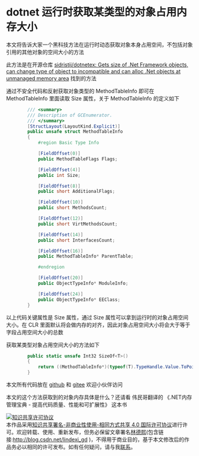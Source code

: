 # dotnet 运行时获取某类型的对象占用内存大小

本文将告诉大家一个黑科技方法在运行时动态获取对象本身占用空间，不包括对象引用的其他对象的空间大小的方法

<!--more-->
<!-- CreateTime:2021/4/27 21:15:57 -->

<!-- 发布 -->

此方法是在开源仓库 [sidristij/dotnetex: Gets size of .Net Framework objects, can change type of object to incompatible and can alloc .Net objects at unmanaged memory area](https://github.com/sidristij/dotnetex ) 找到的方法

通过不安全代码和反射获取对象类型的 MethodTableInfo 即可在 MethodTableInfo 里面读取 Size 属性，关于 MethodTableInfo 的定义如下

```csharp
        /// <summary>
        /// Description of GCEnumerator.
        /// </summary>
        [StructLayout(LayoutKind.Explicit)]
        public unsafe struct MethodTableInfo
        {
            #region Basic Type Info

            [FieldOffset(0)]
            public MethodTableFlags Flags;

            [FieldOffset(4)]
            public int Size;

            [FieldOffset(8)]
            public short AdditionalFlags;

            [FieldOffset(10)]
            public short MethodsCount;

            [FieldOffset(12)]
            public short VirtMethodsCount;

            [FieldOffset(14)]
            public short InterfacesCount;

            [FieldOffset(16)]
            public MethodTableInfo* ParentTable;

            #endregion

            [FieldOffset(20)]
            public ObjectTypeInfo* ModuleInfo;

            [FieldOffset(24)]
            public ObjectTypeInfo* EEClass;
        }
```

以上代码关键属性是 Size 属性，通过 Size 属性可以拿到运行时的对象占用空间大小。在 CLR 里面默认将会做内存的对齐，因此对象占用空间大小将会大于等于字段占用空间大小的总数

获取某类型对象占用空间大小的方法如下

```csharp
        public static unsafe Int32 SizeOf<T>()
        {
            return ((MethodTableInfo*)(typeof(T).TypeHandle.Value.ToPointer()))->Size;
        }
```

本文所有代码放在 [github](https://github.com/lindexi/lindexi_gd/tree/b4784765aae3a9ea35547fff620305966c750c05/HaynogelwhaiFaycemferlerluja) 和 [gitee](https://gitee.com/lindexi/lindexi_gd/tree/b4784765aae3a9ea35547fff620305966c750c05/HaynogelwhaiFaycemferlerluja) 欢迎小伙伴访问

本文的这个方法获取到的对象内存具体是什么？还请看 伟民哥翻译的 《.NET内存管理宝典 - 提高代码质量、性能和可扩展性》 这本书

<a rel="license" href="http://creativecommons.org/licenses/by-nc-sa/4.0/"><img alt="知识共享许可协议" style="border-width:0" src="https://licensebuttons.net/l/by-nc-sa/4.0/88x31.png" /></a><br />本作品采用<a rel="license" href="http://creativecommons.org/licenses/by-nc-sa/4.0/">知识共享署名-非商业性使用-相同方式共享 4.0 国际许可协议</a>进行许可。欢迎转载、使用、重新发布，但务必保留文章署名[林德熙](http://blog.csdn.net/lindexi_gd)(包含链接:http://blog.csdn.net/lindexi_gd )，不得用于商业目的，基于本文修改后的作品务必以相同的许可发布。如有任何疑问，请与我[联系](mailto:lindexi_gd@163.com)。
